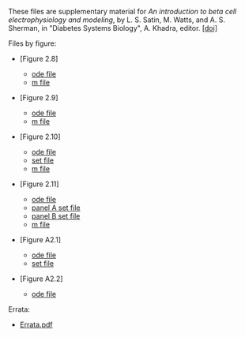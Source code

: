 These files are supplementary material for *An introduction to beta cell electrophysiology and modeling*, by L. S. Satin, M. Watts, and A. S. Sherman, in "Diabetes Systems Biology", A. Khadra, editor. [[doi]](https://iopscience.iop.org/book/978-0-7503-3739-7)

Files by figure:

* [Figure 2.8]
    * [ode file](mlneuron2d.ode)
    * [m file](figure2_8.m)

* [Figure 2.9]
    * [ode file](figure2_9.ode)
    * [m file](figure2_9.m)

* [Figure 2.10]
    * [ode file](mlbeta-alt.ode)
    * [set file](figure.set)
    * [m file](figure2_10.m)

* [Figure 2.11]
    * [ode file](Biophan-mod.ode)
    * [panel A set file](PanelA.set)
    * [panel B set file](PanelB.set)
    * [m file](Fig2_11.m)

* [Figure A2.1]
    * [ode file](linear.ode)
    * [set file](alpha-negative.set)

* [Figure A2.2]
    * [ode file](glass.ode)

Errata:

* [Errata.pdf](Errata.pdf)
